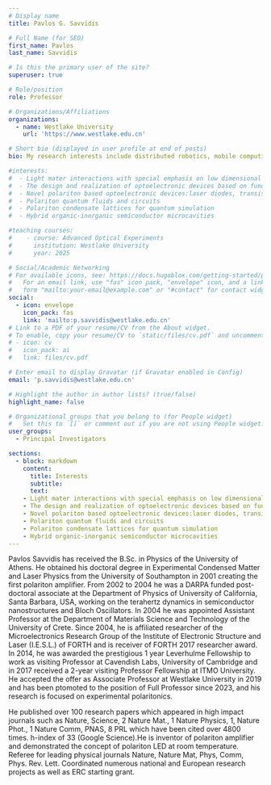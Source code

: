 ```yaml
---
# Display name
title: Pavlos G. Savvidis

# Full Name (for SEO)
first_name: Pavlos
last_name: Savvidis

# Is this the primary user of the site?
superuser: true

# Role/position
role: Professor

# Organizations/Affiliations
organizations:
  - name: Westlake University
    url: 'https://www.westlake.edu.cn'

# Short bio (displayed in user profile at end of posts)
bio: My research interests include distributed robotics, mobile computing and programmable matter.

#interests:
#  - Light mater interactions with special emphasis on low dimensional semiconductor nanostructures
#  - The design and realization of optoelectronic devices based on fundamentally novel principles
#  - Novel polariton based optoelectronic devices:laser diodes, transistors, THz bolometers
#  - Polariton quantum fluids and circuits
#  - Polariton condensate lattices for quantum simulation
#  - Hybrid organic-inorganic semiconductor microcavities

#teaching courses:
#    - course: Advanced Optical Experiments
#      institution: Westlake University
#      year: 2025

# Social/Academic Networking
# For available icons, see: https://docs.hugoblox.com/getting-started/page-builder/#icons
#   For an email link, use "fas" icon pack, "envelope" icon, and a link in the
#   form "mailto:your-email@example.com" or "#contact" for contact widget.
social:
  - icon: envelope
    icon_pack: fas
    link: 'mailto:p.savvidis@westlake.edu.cn'
# Link to a PDF of your resume/CV from the About widget.
# To enable, copy your resume/CV to `static/files/cv.pdf` and uncomment the lines below.
# - icon: cv
#   icon_pack: ai
#   link: files/cv.pdf

# Enter email to display Gravatar (if Gravatar enabled in Config)
email: 'p.savvidis@westlake.edu.cn'

# Highlight the author in author lists? (true/false)
highlight_name: false

# Organizational groups that you belong to (for People widget)
#   Set this to `[]` or comment out if you are not using People widget.
user_groups:
  - Principal Investigators

sections:
  - block: markdown
    content:
      title: Interests
      subtitle: 
      text:  
    - Light mater interactions with special emphasis on low dimensional semiconductor nanostructures
    - The design and realization of optoelectronic devices based on fundamentally novel principles
    - Novel polariton based optoelectronic devices:laser diodes, transistors, THz bolometers
    - Polariton quantum fluids and circuits
    - Polariton condensate lattices for quantum simulation
    - Hybrid organic-inorganic semiconductor microcavities
---
```


Pavlos Savvidis has received the B.Sc. in Physics of the University of Athens. He obtained his doctoral degree in Experimental Condensed Matter and Laser Physics from the University of Southampton in 2001 creating the first polariton amplifier. From 2002 to 2004 he was a DARPA funded post-doctoral associate at the Department of Physics of University of California, Santa Barbara, USA, working on the terahertz dynamics in semiconductor nanostructures and Bloch Oscillators. In 2004 he was appointed Assistant Professor at the Department of Materials Science and Technology of the University of Crete. Since 2004, he is affiliated researcher of the Microelectronics Research Group of the Institute of Electronic Structure and Laser (I.E.S.L.) of FORTH and is receiver of FORTH 2017 researcher award. In 2014, he was awarded the prestigious 1 year Leverhulme Fellowship to work as visiting Professor at Cavendish Labs, University of Cambridge and in 2017 received a 2-year visiting Professor Fellowship at ITMO University. He accepted the offer as Associate Professor at Westlake University in 2019 and has been ptomoted to the position of Full Professor since 2023, and his research is focused on experimental polaritonics.

He published over 100 research papers which appeared in high impact journals such as Nature, Science, 2 Nature Mat., 1 Nature Physics, 1, Nature Phot., 1 Nature Comm, PNAS, 8 PRL which have been cited over 4800 times. h-index of 33 (Google Science).He is inventor of polariton amplifier and demonstrated the concept of polariton LED at room temperature. Referee for leading physical journals Nature, Nature Mat, Phys, Comm, Phys. Rev. Lett. Coordinated numerous national and European research projects as well as ERC starting grant.

